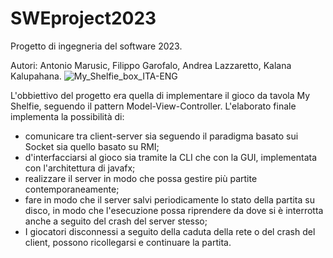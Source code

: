 # SWEproject2023

Progetto di ingegneria del software 2023.

Autori: Antonio Marusic, Filippo Garofalo, Andrea Lazzaretto, Kalana Kalupahana.
![My_Shelfie_box_ITA-ENG](https://user-images.githubusercontent.com/125985963/225013658-63a3e78f-3a04-4e8c-925b-2873ff4c31c5.png)

<p>L&apos;obbiettivo del progetto era quella di implementare il gioco da tavola My Shelfie, seguendo il pattern Model-View-Controller. L&apos;elaborato finale implementa la possibilit&agrave; di: &nbsp;&nbsp;</p>
<ul>
    <li>comunicare tra client-server sia seguendo il paradigma basato sui Socket sia quello basato su RMI; &nbsp;&nbsp;</li>
    <li>d&apos;interfacciarsi al gioco sia tramite la CLI che con la GUI, implementata con l&apos;architettura di javafx; &nbsp;&nbsp;</li>
    <li>realizzare il server in modo che possa gestire pi&ugrave; partite contemporaneamente; &nbsp;&nbsp;</li>
    <li>fare in modo che il server salvi periodicamente lo stato della partita su disco, in modo che l&apos;esecuzione possa riprendere da dove si &egrave; interrotta anche a seguito del crash del server stesso; &nbsp;</li>
    <li>I giocatori disconnessi a seguito della caduta della rete o del crash del client, possono ricollegarsi e continuare la partita. &nbsp;&nbsp;</li>
</ul>
<p><br></p>

